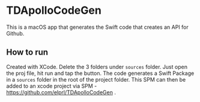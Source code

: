 # TDApolloCodeGen
This is a macOS app that generates the Swift code that creates an API for Github. 

## How to run
Created with XCode.
Delete the 3 folders under `sources` folder.
Just open the proj file, hit run and tap the button.
The code generates a Swift Package in a `sources` folder in the root of the project folder.
This SPM can then be added to an xcode project via SPM - https://github.com/elprl/TDApolloCodeGen .
